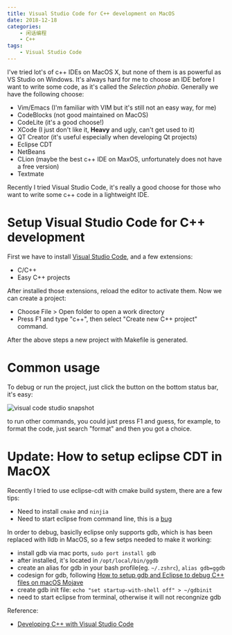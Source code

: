 ```yaml
---
title: Visual Studio Code for C++ development on MacOS
date: 2018-12-18
categories:  
    - 闲话编程
    - C++
tags:
	- Visual Studio Code
---
```

I've tried lot's of c++ IDEs on MacOS X, but none of them is as powerful as VS Studio on Windows. It's always hard for me to choose an IDE before I want to write some code, as it's called the *Selection phobia*. Generally we have the following choose:

* Vim/Emacs (I'm familiar with VIM but it's still not an easy way, for me)
* CodeBlocks (not good maintained on MacOS)
* CodeLite (it's a good choose!)
* XCode (I just don't like it, **Heavy** and ugly, can't get used to it)
* QT Creator (it's useful especially when developing Qt projects)
* Eclipse CDT
* NetBeans
* CLion (maybe the best c++ IDE on MaxOS, unfortunately does not have a free version)
* Textmate

Recently I tried Visual Studio Code, it's really a good choose for those who want to write some c++ code in a lightweight IDE.
<!--more-->

# Setup Visual Studio Code for C++ development

First we have to install [Visual Studio Code](https://code.visualstudio.com/), and a few extensions:

* C/C++
* Easy C++ projects

After installed those extensions, reload the editor to activate them. Now we can create a project:

* Choose File > Open folder to open a work directory
* Press F1 and type "c++", then select "Create new C++ project" command.

After the above steps a new project with Makefile is generated.

# Common usage
To debug or run the project, just click the button on the bottom status bar, it's easy:

![visual code studio snapshot](/images/vscode_debugging.png)

to run other commands, you could just press F1 and guess, for example, to format the code, just search "format" and then you got a choice.


# Update: How to setup eclipse CDT in MacOX

Recently I tried to use eclipse-cdt with cmake build system, there are a few tips:

* Need to install `cmake` and `ninjia`
* Need to start eclipse from command line, this is a [bug](https://www.wfbsoftware.de/2019/01/12/eclipse-cdt-c-cmake-on-mac/)

In order to debug, basiclly eclipse only supports gdb, which is has been replaced with lldb in MacOS, so a few setps needed to make it working:

* install gdb via mac ports, `sudo port install gdb`
* after installed, it's located in `/opt/local/bin/ggdb`
* create an alias for gdb in your bash profile(eg. `~/.zshrc`), `alias gdb=ggdb`
* codesign for gdb, following [How to setup gdb and Eclipse to debug C++ files on macOS Mojave](https://www.thomasvitale.com/how-to-setup-gdb-and-eclipse-to-debug-c-files-on-macos-sierra/)
* create gdb init file: `echo "set startup-with-shell off" > ~/gdbinit`
* need to start eclipse from terminal, otherwise it will not recongnize gdb

Reference:

* [Developing C++ with Visual Studio Code](https://dev.to/acharluk/developing-c-with-visual-studio-code-4pb9)